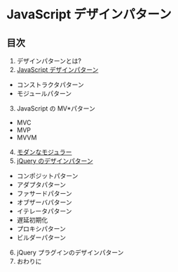 # JavaScript デザインパターン

## 目次

1. デザインパターンとは?
2. [JavaScript デザインパターン](02/README.md)
- コンストラクタパターン
- モジュールパターン
3. JavaScript の MV*パターン
  - MVC
  - MVP
  - MVVM
4. [モダンなモジュラー](04/README.md)
5. [jQuery のデザインパターン](05/README.md)
  - コンポジットパターン
  - アダプタパターン
  - ファサードパターン
  - オブザーバパターン
  - イテレータパターン
  - 遅延初期化
  - プロキシパターン
  - ビルダーパターン
6. jQuery プラグインのデザインパターン
7. おわりに
